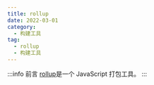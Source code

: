 ```yaml
---
title: rollup
date: 2022-03-01
category:
  - 构建工具
tag:
  - rollup
  - 构建工具
---
```



:::info 前言
[rollup](https://rollupjs.org/)是一个 JavaScript 打包工具。
:::